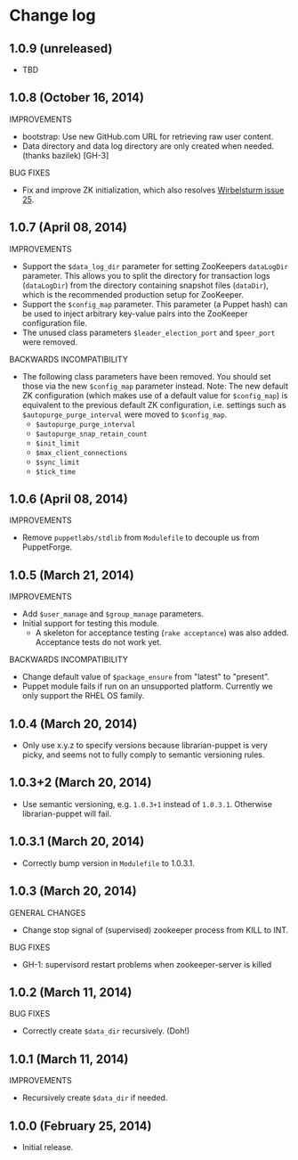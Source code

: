 # Change log

## 1.0.9 (unreleased)

* TBD


## 1.0.8 (October 16, 2014)

IMPROVEMENTS

* bootstrap: Use new GitHub.com URL for retrieving raw user content.
* Data directory and data log directory are only created when needed. (thanks bazilek) [GH-3]

BUG FIXES

* Fix and improve ZK initialization, which also resolves
  [Wirbelsturm issue 25](https://github.com/miguno/wirbelsturm/issues/25).


## 1.0.7 (April 08, 2014)

IMPROVEMENTS

* Support the `$data_log_dir` parameter for setting ZooKeepers `dataLogDir` parameter.  This allows you to split the
  directory for transaction logs (`dataLogDir`) from the directory containing snapshot files (`dataDir`), which is the
  recommended production setup for ZooKeeper.
* Support the `$config_map` parameter.  This parameter (a Puppet hash) can be used to inject arbitrary key-value pairs
  into the ZooKeeper configuration file.
* The unused class parameters `$leader_election_port` and `$peer_port` were removed.

BACKWARDS INCOMPATIBILITY

* The following class parameters have been removed.  You should set those via the new `$config_map` parameter instead.
  Note: The new default ZK configuration (which makes use of a default value for `$config_map`) is equivalent to the
  previous default ZK configuration, i.e. settings such as `$autopurge_purge_interval` were moved to `$config_map`.
    * `$autopurge_purge_interval`
    * `$autopurge_snap_retain_count`
    * `$init_limit`
    * `$max_client_connections`
    * `$sync_limit`
    * `$tick_time`


## 1.0.6 (April 08, 2014)

IMPROVEMENTS

* Remove `puppetlabs/stdlib` from `Modulefile` to decouple us from PuppetForge.


## 1.0.5 (March 21, 2014)

IMPROVEMENTS

* Add `$user_manage` and `$group_manage` parameters.
* Initial support for testing this module.
    * A skeleton for acceptance testing (`rake acceptance`) was also added.  Acceptance tests do not work yet.

BACKWARDS INCOMPATIBILITY

* Change default value of `$package_ensure` from "latest" to "present".
* Puppet module fails if run on an unsupported platform.  Currently we only support the RHEL OS family.


## 1.0.4 (March 20, 2014)

* Only use x.y.z to specify versions because librarian-puppet is very picky, and seems not to fully comply to
  semantic versioning rules.


## 1.0.3+2 (March 20, 2014)

* Use semantic versioning, e.g. `1.0.3+1` instead of `1.0.3.1`.  Otherwise librarian-puppet will fail.


## 1.0.3.1 (March 20, 2014)

* Correctly bump version in `Modulefile` to 1.0.3.1.


## 1.0.3 (March 20, 2014)

GENERAL CHANGES

* Change stop signal of (supervised) zookeeper process from KILL to INT.

BUG FIXES

* GH-1: supervisord restart problems when zookeeper-server is killed


## 1.0.2 (March 11, 2014)

BUG FIXES

* Correctly create `$data_dir` recursively.  (Doh!)


## 1.0.1 (March 11, 2014)

IMPROVEMENTS

* Recursively create `$data_dir` if needed.


## 1.0.0 (February 25, 2014)

* Initial release.
